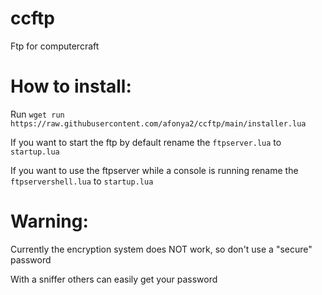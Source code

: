 # ccftp
Ftp for computercraft

# How to install:
Run `wget run https://raw.githubusercontent.com/afonya2/ccftp/main/installer.lua`

If you want to start the ftp by default rename the `ftpserver.lua` to `startup.lua`

If you want to use the ftpserver while a console is running rename the `ftpservershell.lua` to `startup.lua`

# Warning:
Currently the encryption system does NOT work, so don't use a "secure" password

With a sniffer others can easily get your password

